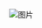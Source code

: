 ![图片](https://img-blog.csdn.net/20180712210006314?watermark/2/text/aHR0cHM6Ly9ibG9nLmNzZG4ubmV0L3pfc196MjAxNg==/font/5a6L5L2T/fontsize/400/fill/I0JBQkFCMA==/dissolve/70)
